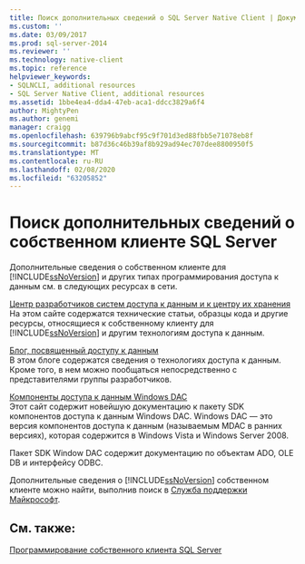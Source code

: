 ```yaml
---
title: Поиск дополнительных сведений о SQL Server Native Client | Документация Майкрософт
ms.custom: ''
ms.date: 03/09/2017
ms.prod: sql-server-2014
ms.reviewer: ''
ms.technology: native-client
ms.topic: reference
helpviewer_keywords:
- SQLNCLI, additional resources
- SQL Server Native Client, additional resources
ms.assetid: 1bbe4ea4-dda4-47eb-aca1-ddcc3829a6f4
author: MightyPen
ms.author: genemi
manager: craigg
ms.openlocfilehash: 639796b9abcf95c9f701d3ed88fbb5e71078eb8f
ms.sourcegitcommit: b87d36c46b39af8b929ad94ec707dee8800950f5
ms.translationtype: MT
ms.contentlocale: ru-RU
ms.lasthandoff: 02/08/2020
ms.locfileid: "63205852"
---
```

# <a name="finding-more-sql-server-native-client-information"></a>Поиск дополнительных сведений о собственном клиенте SQL Server
  Дополнительные сведения о собственном клиенте для [!INCLUDE[ssNoVersion](../../includes/ssnoversion-md.md)] и других типах программирования доступа к данным см. в следующих ресурсах в сети.  
  
 [Центр разработчиков систем доступа к данным и к центру их хранения](https://go.microsoft.com/fwlink?linkid=4173)  
 На этом сайте содержатся технические статьи, образцы кода и другие ресурсы, относящиеся к собственному клиенту для [!INCLUDE[ssNoVersion](../../includes/ssnoversion-md.md)] и другим технологиям доступа к данным.  
  
 [Блог, посвященный доступу к данным](https://go.microsoft.com/fwlink/?LinkId=48617)  
 В этом блоге содержатся сведения о технологиях доступа к данным. Кроме того, в нем можно пообщаться непосредственно с представителями группы разработчиков.  
  
 [Компоненты доступа к данным Windows DAC](https://go.microsoft.com/fwlink/?LinkId=107907)  
 Этот сайт содержит новейшую документацию к пакету SDK компонентов доступа к данным Windows DAC. Windows DAC — это версия компонентов доступа к данным (называемым MDAC в ранних версиях), которая содержится в Windows Vista и Windows Server 2008.  
  
 Пакет SDK Window DAC содержит документацию по объектам ADO, OLE DB и интерфейсу ODBC.  
  
 Дополнительные сведения о [!INCLUDE[ssNoVersion](../../includes/ssnoversion-md.md)] собственном клиенте можно найти, выполнив поиск в [Служба поддержки Майкрософт](https://support.microsoft.com).  
  
## <a name="see-also"></a>См. также:  
 [Программирование собственного клиента SQL Server](sql-server-native-client-programming.md)  
  
  
